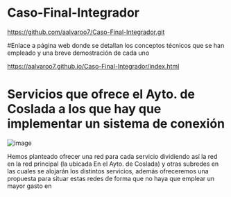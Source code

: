 # Caso-Final-Integrador
https://github.com/aalvaroo7/Caso-Final-Integrador.git

#Enlace a página web donde se detallan los conceptos técnicos que se han empleado y una breve demostración de cada uno

https://aalvaroo7.github.io/Caso-Final-Integrador/index.html

# Servicios que ofrece el Ayto. de Coslada a los que hay que implementar un sistema de conexión

![image](https://github.com/user-attachments/assets/cb0bc9ed-2afb-47b4-ac5c-1d4304016382)

Hemos planteado ofrecer una red para cada servicio dividiendo así la red en la red principal (la ubicada En el Ayto. de Coslada) y otras subredes en las cuales se alojarán los distintos servicios, además ofreceremos una propuesta para situar estas redes de forma que no haya que emplear un mayor gasto en 

